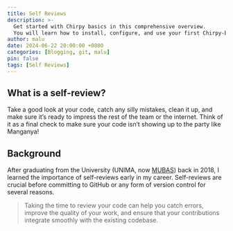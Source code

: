 ```yaml
---
title: Self Reviews
description: >-
  Get started with Chirpy basics in this comprehensive overview.
  You will learn how to install, configure, and use your first Chirpy-based website, as well as deploy it to a web server.
author: malu
date: 2024-06-22 20:00:00 +0800
categories: [Blogging, git, malu]
pin: false
tags: [Self Reviews]
---
```


## What is a self-review?

Take a good look at your code, catch any silly mistakes, clean it up, and make sure it’s ready to impress the rest of the team or the internet. Think of it as a final check to make sure your code isn’t showing up to the party like Manganya!

## Background

After graduating from the University (UNIMA, now [MUBAS](https://www.mubas.ac.mw/)) back in 2018, I learned the importance of self-reviews early in my career. Self-reviews are crucial before committing to GitHub or any form of version control for several reasons.

> Taking the time to review your code can help you catch errors, improve the quality of your work, and ensure that your contributions integrate smoothly with the existing codebase.
